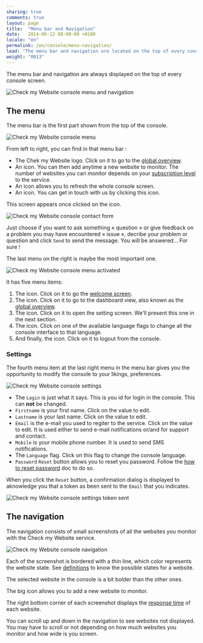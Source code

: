 ```yaml
---
sharing: true
comments: true
layout: page
title:  "Menu bar and Navigation"
date:   2014-06-12 08:00:00 +0100
locale: "en"
permalink: /en/console/menu-navigation/
lead: "The menu bar and navigation are located on the top of every console screen."
weight: "0013"
---
```


The menu bar and navigation are always displayed on the top of every console screen.

![Check my Website console menu and navigation](/assets/img/fullsize/en/console/menu/menu-navigation.png)

## The menu

The menu bar is the first part shown from the top of the console.

![Check my Website console menu](/assets/img/fullsize/en/console/menu/menu.png)

From left to right, you can find in that menu bar :

- The Chek my Website logo. Click on it to go to the [global overview](/en/console/golbal-overview/).
- An <i class="fa fa-plus-square pointer"></i> icon. You can then add anytime a new website to monitor. The number of websites you can monitor depends on your [subscription level](http://www.checkmy.ws/pricing/) to the service.
- An <i class="fa fa-refresh"></i> icon allows you to refresh the whole console screen.
- An <i class="fa fa-comments"></i> icon. You can get in touch with us by clicking this icon.

This screen appears once clicked on the <i class="fa fa-comments"></i> icon.

![Check my Website console contact form](/assets/img/fullsize/en/console/menu/contact-form.png)

Just choose if you want to ask something « question » or give feedback on a problem you may have encountered « issue », decribe your problem or question and click `Send` to send the message. You will be answered… For sure !

The last menu on the right is maybe the most important one.

![Check my Website console menu activated](/assets/img/fullsize/en/console/menu/menu-activated.png)

It has five menu items:

1. The <i class="fa fa-fw fa-home"></i> icon. Click on it to go the [welcome screen](/en/console/welcome/).
2. The <i class="fa fa-fw fa-tachometer"></i> icon. Click on it to go to the dashboard view, also known as the [global overview](/en/console/overview/).
3. The <i class="fa fa-fw fa-cog"></i> icon. Click on it to open the setting screen. We'll present this one in the next section.
4. The <i class="fa fa-fw fa-globe"></i> icon. Click on one of the available language flags to change all the console interface to that language.
5. And finally, the <i class="fa fa-fw fa-power-off"></i> icon. Click on it to logout from the console.

### Settings

The fourth menu item at the last right menu in the menu bar gives you the opportunity to modify the console to your likings, preferences.

![Check my Website console settings](/assets/img/fullsize/en/console/menu/settings.png)

- The `Login` is just what it says. This is you id for login in the console. This can **not** be changed.
- `Firstname` is your first name. Click on the value to edit.
- `Lastname` is your last name. Click on the value to edit.
- `Email` is the e-mail you used to regiter to the service. Click on the value to edit. It is used either to send e-mail notifications or/and for support and contact.
- `Mobile` is your mobile phone number. It is used to send SMS notifications.
- The `Language` flag. Click on this flag to change the console language.
- `Password` `Reset` button allows you to reset you password. Follow the [how to reset password](/en/howtos/reset-password) doc to do so.

When you click the `Reset` button, a confirmation dialog is displayed to aknowledge you that a token as been sent to the `Email` that you indicates.

![Check my Website console settings token sent](/assets/img/fullsize/en/console/menu/token-sent-dialog.png)


## The navigation

The navigation consists of small screenshots of all the websites you monitor with the Check my Website service.

![Check my Website console navigation](/assets/img/fullsize/en/console/menu/navigation.png)

Each of the screenshot is bordered with a thin line, which color represents the website state. See [definitions](/en/terms-definitions/) to know the possible states for a website.

The selected website in the console is a bit bolder than the other ones.

The big <i class="fa fa-plus"></i> icon allows you to add a new website to monitor.

The right bottom corner of each screenshot displays the [response time](/en/terms-definitions/#response-time) of each website.

You can scroll up and down in the navigation to see websites not displayed. You may have to scroll or not depending on how much websites you monitor and how wide is you screen.